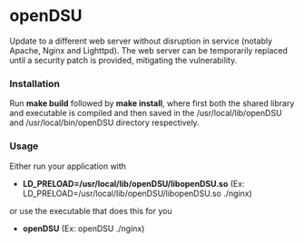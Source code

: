 # openDSU
Update to a different web server without disruption in service (notably Apache, Nginx and Lighttpd). The web server can be temporarily replaced until a security patch is provided, mitigating the vulnerability.

### Installation
Run **make build** followed by **make install**, where first both the shared library and executable is compiled and then saved in the /usr/local/lib/openDSU and /usr/local/bin/openDSU directory respectively.

### Usage
Either run your application with

* **LD_PRELOAD=/usr/local/lib/openDSU/libopenDSU.so** (Ex: LD_PRELOAD=/usr/local/lib/openDSU/libopenDSU.so ./nginx)

or use the executable that does this for you

* **openDSU** (Ex: openDSU ./nginx)

